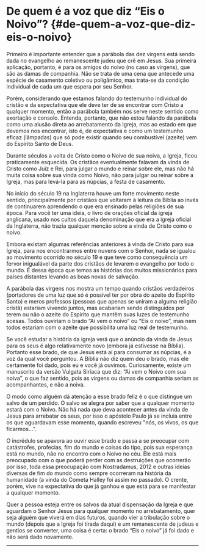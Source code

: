 # De quem é a voz que diz “Eis o Noivo”? {#de-quem-a-voz-que-diz-eis-o-noivo}

Primeiro é importante entender que a parábola das dez virgens está sendo dada no evangelho ao remanescente judeu que crê em Jesus. Sua primeira aplicação, portanto, é para os amigos do noivo (no caso as virgens), que são as damas de companhia. Não se trata de uma cena que antecede uma espécie de casamento coletivo ou poligâmico, mas trata-se da condição individual de cada um que espera por seu Senhor.

Porém, considerando que estamos falando do testemunho individual do cristão e da expectativa que ele deve ter de se encontrar com Cristo a qualquer momento, então a parábola também nos serve neste sentido como exortação e consolo. Entenda, portanto, que não estou falando da parábola como uma alusão direta ao arrebatamento da Igreja, mas ao estado em que devemos nos encontrar, isto é, de expectativa e como um testemunho eficaz (lâmpadas) que só pode existir quando seu combustível (azeite) vem do Espírito Santo de Deus.

Durante séculos a volta de Cristo como o Noivo de sua noiva, a Igreja, ficou praticamente esquecida. Os cristãos eventualmente falavam da vinda de Cristo como Juiz e Rei, para julgar o mundo e reinar sobre ele, mas não há muita coisa sobre sua vinda como Noivo, não para julgar ou reinar sobre a Igreja, mas para levá-la para as núpcias, a festa de casamento.

No início do século 19 na Inglaterra houve um forte movimento neste sentido, principalmente por cristãos que voltaram à leitura da Bíblia ao invés de continuarem aprendendo o que era ensinado pelas religiões de sua época. Para você ter uma ideia, o livro de orações oficial da igreja anglicana, usado nos cultos daquela denominação que era a igreja oficial da Inglaterra, não trazia qualquer menção sobre a vinda de Cristo como o noivo.

Embora existam algumas referências anteriores à vinda de Cristo para sua Igreja, para nos encontrarmos entre nuvens com o Senhor, nada se igualou ao movimento ocorrido no século 19 e que teve como consequência um fervor inigualável da parte dos cristãos de levarem o evangelho por todo o mundo. É dessa época que temos as histórias dos muitos missionários para países distantes levando as boas novas de salvação.

A parábola das virgens nos mostra um tempo quando cristãos verdadeiros (portadores de uma luz que só é possível ter por obra do azeite do Espírito Santo) e meros professos (pessoas que apenas se uniram a alguma religião cristã) estariam vivendo juntos, mas acabariam sendo distinguidos por terem ou não o azeite do Espírito que mantêm suas luzes de testemunho acesas. Todos ouviriam o brado “Aí vem o noivo” ou “Eis o noivo”, mas nem todos estariam com o azeite que possibilita uma luz real de testemunho.

Se você estudar a história da igreja verá que o anúncio da vinda de Jesus para os seus é algo relativamente novo (embora já estivesse na Bíblia). Portanto esse brado, de que Jesus está aí para consumar as núpcias, é a voz da qual você perguntou. A Bíblia não diz quem deu o brado, mas ele certamente foi dado, pois eu e você já ouvimos. Curiosamente, existe um manuscrito da versão Vulgata Siríaca que diz: “Ai vem o Noivo com sua noiva”, o que faz sentido, pois as virgens ou damas de companhia seriam as acompanhantes, e não a noiva.

O modo como alguém dá atenção a esse brado feliz é o que distingue um salvo de um perdido. O salvo se alegra por saber que a qualquer momento estará com o Noivo. Não há nada que deva acontecer antes da vinda de Jesus para arrebatar os seus, por isso o apóstolo Paulo já se incluía entre os que aguardavam esse momento, quando escreveu &quot;nós, os vivos, os que ficarmos...”.

O incrédulo se apavora ao ouvir esse brado e passa a se preocupar com catástrofes, profecias, fim do mundo e coisas do tipo, pois sua esperança está no mundo, não no encontro com o Noivo no céu. Ele está mais preocupado com o que poderá perder com as destruições que ocorrerão por isso, toda essa preocupação com Nostradamus, 2012 e outras ideias diversas de fim do mundo como sempre ocorreram na história da humanidade (a vinda do Cometa Halley foi assim no passado). O crente, porém, vive na expectativa do que já ganhou e que está para se manifestar a qualquer momento.

Quer a pessoa esteja entre os salvos da atual dispensação da Igreja e que aguardam o Senhor Jesus para qualquer momento no arrebatamento, quer seja alguém que viverá em dias futuros, quando vier a tribulação sobre o mundo (depois que a Igreja foi tirada daqui) e um remanescente de judeus e gentios se converter, uma coisa é certa: o brado “Eis o noivo” já foi dado e não será dado novamente.

*****